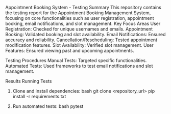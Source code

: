 Appointment Booking System - Testing Summary
This repository contains the testing report for the Appointment Booking Management System, focusing on core functionalities such as user registration, appointment booking, email notifications, and slot management.
Key Focus Areas
User Registration: Checked for unique usernames and emails.
Appointment Booking: Validated booking and slot availability.
Email Notifications: Ensured accuracy and reliability.
Cancellation/Rescheduling: Tested appointment modification features.
Slot Availability: Verified slot management.
User Features: Ensured viewing past and upcoming appointments.

Testing Procedures
Manual Tests: Targeted specific functionalities.
Automated Tests: Used frameworks to test email notifications and slot management.
  
Results
Running Tests
1. Clone and install dependencies:
   bash
   git clone <repository_url>
   pip install -r requirements.txt

2. Run automated tests:
   bash
   pytest
